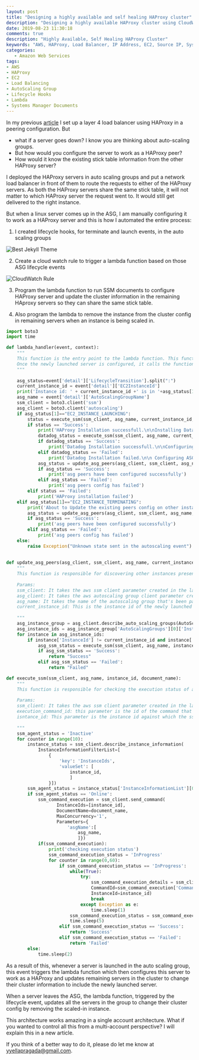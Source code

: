 ```yaml
---
layout: post
title: "Designing a highly available and self healing HAProxy cluster"
description: "Designing a highly available HAProxy cluster using CloudWatch, Lambda and SSM documents"
date: 2019-08-23 11:30:18
comments: true
description: "Highly Available, Self Healing HAProxy Cluster"
keywords: "AWS, HAProxy, Load Balancer, IP Address, EC2, Source IP, Systems Manager Documents, Lambda, CloudWatch, LifeCycle Hooks"
categories:
   - Amazon Web Services
tags:
- AWS
- HAProxy
- EC2
- Load Balancing
- AutoScaling Group
- Lifecycle Hooks
- Lambda
- Systems Manager Documents
---
```


In my previous [article](../haproxyaws) I set up a layer 4 load balancer using HAProxy in a peering configuration. But 
<ul>
  <li>what if a server goes down? I know you are thinking about auto-scaling groups. </li>
  <li>But how would you configure the server to work as a HAProxy peer? </li>
  <li>How would it know the existing stick table information from the other HAProxy server?</li>
</ul>


I deployed the HAProxy servers in auto scaling groups and put a network load balancer in front of them to route the requests to either of the HAProxy servers. As both the HAProxy servers share the same stick table, it will not matter to which HAProxy server the request went to. It would still get delivered to the right instance.

But when a linux server comes up in the ASG, I am manually configuring it to work as a HAProxy server and this is how I automated the entire process:
1) I created lifecycle hooks, for terminate and launch events, in the auto scaling groups 

![Best Jekyll Theme]({{site.baseurl}}/assets/images/ASGHooks.png)


2) Create a cloud watch rule to trigger a lambda function based on those ASG lifecycle events

![CloudWatch Rule]({{site.baseurl}}/assets/images/CWRule.png)

3) Program the lambda function to run SSM documents to configure HAProxy server and update the cluster information in the remaining HAproxy servers so they can share the same stick table.

4) Also program the lambda to remove the instance from the cluster config in remaining servers when an instance is being scaled in.

```python
import boto3
import time

def lambda_handler(event, context):
    """
    This function is the entry point to the lambda function. This function is responsible for invoking the ssm-command on the newly launched server.
    Once the newly launched server is configured, it calls the function that configures rest of the servers in the auto scaling group.
    """
    
    asg_status=event['detail']['LifecycleTransition'].split(":")
    current_instance_id = event['detail']['EC2InstanceId']
    print('Instance id: ' + current_instance_id +' is in '+asg_status[1] + ' state')
    asg_name = event['detail']['AutoScalingGroupName']
    ssm_client = boto3.client('ssm')
    asg_client = boto3.client('autoscaling')
    if asg_status[1]=="EC2_INSTANCE_LAUNCHING":
        status = execute_ssm(ssm_client, asg_name, current_instance_id, 'Linux-InstallHAProxyASG')
        if status == 'Success':
            print('HAProxy Installation successfull.\n\nInstalling Datadog')
            datadog_status = execute_ssm(ssm_client, asg_name, current_instance_id, 'Linux-InstallDatadog')
            if datadog_status == 'Success':
                print('Datadog Installation successfull.\n\nConfiguring ASG peers')
            elif datadog_status == 'Failed':
                print('Datadog Installation failed.\n\n Configuring ASG peers')
            asg_status = update_asg_peers(asg_client, ssm_client, asg_name, current_instance_id)
            if asg_status == 'Success':
                print('asg peers have been configured successfully')
            elif asg_status == 'Failed':
                print('asg peers config has failed')
        elif status == 'Failed':
            print('HAProxy installation failed')
    elif asg_status[1]=="EC2_INSTANCE_TERMINATING":
        print('About to Update the existing peers config on other instances to remove the current instance from peers')
        asg_status = update_asg_peers(asg_client, ssm_client, asg_name, current_instance_id)
        if asg_status == 'Success':
            print('asg peers have been configured successfully')
        elif asg_status == 'Failed':
            print('asg peers config has failed')
    else:
        raise Exception("Unknown state sent in the autoscaling event")
        
        
def update_asg_peers(asg_client, ssm_client, asg_name, current_instance_id):
    """
    This function is responsible for discovering other instances present in the autoscaling group. It excludes the newly launched server and executes the ssm documents against all other servers.
    
    Params:
    ssm_client: It takes the aws ssm client parameter created in the lambda_handler function.
    asg_client: It takes the aws autoscaling group client parameter created in the lambda_handler function.
    asg_name: It takes the name of the autoscaling group that's been passed through the event.
    current_instance_id: This is the instance id of the newly launched server that is to be excluded from the ssm_command_execution
    
    """
    asg_instance_group = asg_client.describe_auto_scaling_groups(AutoScalingGroupNames=[asg_name])
    asg_instance_ids = asg_instance_group['AutoScalingGroups'][0]['Instances']
    for instance in asg_instance_ids:
        if instance['InstanceId'] != current_instance_id and instance['LifecycleState'] != "Terminating:Wait":
            asg_ssm_status = execute_ssm(ssm_client, asg_name, instance['InstanceId'],'Linux-InstallHAProxyASG')
            if asg_ssm_status == 'Success':
                return "Success"
            elif asg_ssm_status == 'Failed':
                return "Failed"

def execute_ssm(ssm_client, asg_name, instance_id, document_name):
    """
    This function is responsible for checking the execution status of an ssm command that is being run against a server.
    
    Params:
    ssm_client: It takes the aws ssm client parameter created in the lambda_handler function.
    execution_command_id: this parameter is the id of the command that has been invoked against a server.
    isntance_id: This parameter is the instance id against which the ssm document is being executed.
    
    """
    ssm_agent_status = 'Inactive'
    for counter in range(10):
        instance_status = ssm_client.describe_instance_information(
            InstanceInformationFilterList=[
                {
                    'key': 'InstanceIds',
                    'valueSet': [
                        instance_id,
                        ]
                }])
        ssm_agent_status = instance_status['InstanceInformationList'][0]['PingStatus']
        if ssm_agent_status == 'Online':
            ssm_command_execution = ssm_client.send_command(
                   InstanceIds=[instance_id],
                   DocumentName=document_name,
                   MaxConcurrency='1',
                   Parameters={
                       'asgName':[
                           asg_name,
                           ]})
            if(ssm_command_execution):
                print('checking execution status')
                ssm_command_execution_status = 'InProgress'
                for counter in range(0,60):
                    if ssm_command_execution_status == 'InProgress':
                        while(True):
                            try:
                                ssm_command_execution_details = ssm_client.get_command_invocation(
                                CommandId=ssm_command_execution['Command']['CommandId'],
                                InstanceId=instance_id)
                                break
                            except Exception as e:
                                time.sleep(1)
                        ssm_command_execution_status = ssm_command_execution_details['Status']
                        time.sleep(5)
                    elif ssm_command_execution_status == 'Success':
                        return 'Success'
                    elif ssm_command_execution_status == 'Failed':
                        return 'Failed'
        else:
            time.sleep(2)


 ```

As a result of this, whenever a server is launched in the auto scaling group, this event triggers the lambda function which then configures this server to work as a HAProxy and updates remaining servers in the cluster to change their cluster information to include the newly launched server.

When a server leaves the ASG, the lambda function, triggered by the lifecycle event, updates all the servers in the group to change their cluster config by removing the scaled-in instance.

This architecture works amazing in a single account architecture. What if you wanted to control all this from a multi-account perspective? I will explain this in a new article. 

If you think of a better way to do it, please do let me know at yyellapragada@gmail.com.